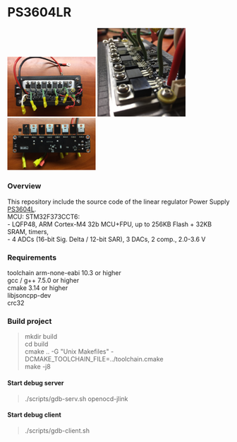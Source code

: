 # PS3604LR

<p float="left">
  <img src="image/IMG_4709.JPG" width="200" />
  <img src="image/IMG_4719.JPG" width="200" /> 
  <img src="image/IMG_E4582.JPG" width="200" />
</p>

### Overview
This repository include the source code of the linear regulator Power Supply [PS3604L](https://github.com/d-el/PS3604L).  
MCU: STM32F373CCT6:  
    - LQFP48, ARM Cortex-M4 32b MCU+FPU, up to 256KB Flash + 32KB SRAM, timers,  
    - 4 ADCs (16-bit Sig. Delta / 12-bit SAR), 3 DACs, 2 comp., 2.0-3.6 V  

### Requirements
toolchain arm-none-eabi 10.3 or higher  
gcc / g++ 7.5.0 or higher  
cmake 3.14 or higher  
libjsoncpp-dev  
crc32  

### Build project
>mkdir build  
>cd build  
>cmake .. -G "Unix Makefiles" -DCMAKE_TOOLCHAIN_FILE=../toolchain.cmake  
>make -j8  

#### Start debug server
>./scripts/gdb-serv.sh openocd-jlink

#### Start debug client
>./scripts/gdb-client.sh
